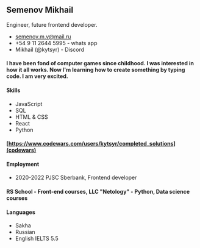 ## Semenov **Mikhail**
Engineer, future frontend developer. 
* [semenov.m.v@mail.ru](mail)  
* +54 9 11 2644 5995 - whats app
* Mikhail (@kytsyr) - Discord
#### I have been fond of computer games since childhood. I was interested in how it all works. Now I'm learning how to create something by typing code. I am very excited.
#### Skills 
* JavaScript
* SQL
* HTML & CSS
* React
* Python
#### [https://www.codewars.com/users/kytsyr/completed_solutions](codewars)
#### Employment
* 2020-2022 PJSC Sberbank, Frontend developer 
#### RS School - Front-end courses, LLC "Netology" - Python, Data science courses
#### Languages 
* Sakha
* Russian
* English IELTS 5.5
